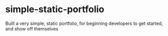 # simple-static-portfolio
Built a very simple, static portfolio, for beginning developers to get started, and show off themselves

